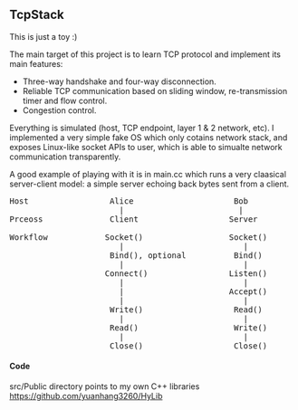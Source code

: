 ## TcpStack

This is just a toy :)

The main target of this project is to learn TCP protocol and implement its main
features:

- Three-way handshake and four-way disconnection.
- Reliable TCP communication based on sliding window, re-transmission timer
  and flow control.
- Congestion control.

Everything is simulated (host, TCP endpoint, layer 1 & 2 network, etc). I
implemented a very simple fake OS which only cotains network stack, and exposes
Linux-like socket APIs to user, which is able to simualte network communication
transparently.

A good example of playing with it is in main.cc which runs a very claasical
server-client model: a simple server echoing back bytes sent from a client.

<pre>
Host                 Alice                     Bob
                       |                        |
Prceoss              Client                   Server

Workflow            Socket()                  Socket()
                       |                         |
                     Bind(), optional          Bind()
                       |                         |
                    Connect()                 Listen()
                       |                         |
                       |                      Accept()
                       |                         |
                     Write()                   Read()
                       |                         |
                     Read()                    Write()
                       |                         |
                     Close()                   Close()
</pre>
  
  
#### Code
src/Public directory points to my own C++ libraries https://github.com/yuanhang3260/HyLib
